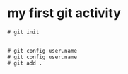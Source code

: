 # my first git activity

```bashgit
# git init


# git config user.name
# git config user.name
# git add .
```